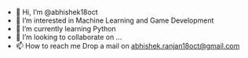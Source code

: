 - 👋 Hi, I’m @abhishek18oct
- 👀 I’m interested in Machine Learning and Game Development
- 🌱 I’m currently learning Python
- 💞️ I’m looking to collaborate on ...
- 📫 How to reach me Drop a mail on abhishek.ranjan18oct@gmail.com

<!---
abhishek18oct/abhishek18oct is a ✨ special ✨ repository because its `README.md` (this file) appears on your GitHub profile.
You can click the Preview link to take a look at your changes.
--->
